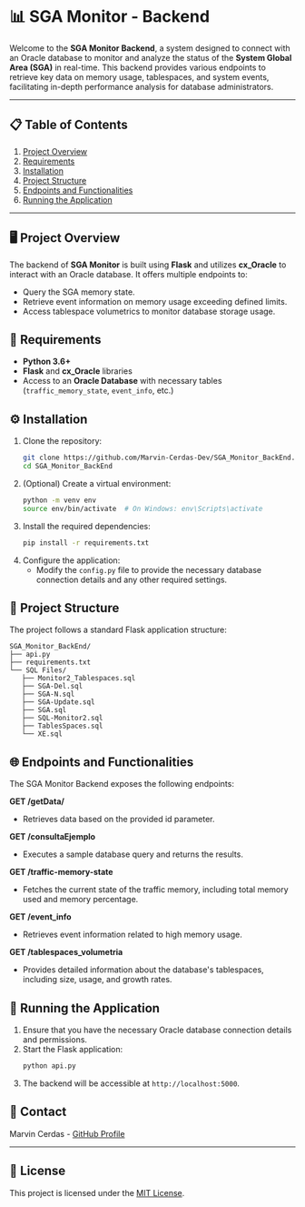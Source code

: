 # 📊 SGA Monitor - Backend

Welcome to the **SGA Monitor Backend**, a system designed to connect with an Oracle database to monitor and analyze the status of the **System Global Area (SGA)** in real-time. This backend provides various endpoints to retrieve key data on memory usage, tablespaces, and system events, facilitating in-depth performance analysis for database administrators.

---

## 📋 Table of Contents
1. [Project Overview](#-project-overview)
2. [Requirements](#-requirements)
3. [Installation](#-installation)
4. [Project Structure](#-project-structure)
5. [Endpoints and Functionalities](#-endpoints-and-functionalities)
6. [Running the Application](#-running-the-application)

---

## 🖥️ Project Overview
The backend of **SGA Monitor** is built using **Flask** and utilizes **cx_Oracle** to interact with an Oracle database. It offers multiple endpoints to:
- Query the SGA memory state.
- Retrieve event information on memory usage exceeding defined limits.
- Access tablespace volumetrics to monitor database storage usage.

## 🔧 Requirements
- **Python 3.6+**
- **Flask** and **cx_Oracle** libraries
- Access to an **Oracle Database** with necessary tables (`traffic_memory_state`, `event_info`, etc.)

## ⚙️ Installation
1. Clone the repository:
   ```bash
   git clone https://github.com/Marvin-Cerdas-Dev/SGA_Monitor_BackEnd.git
   cd SGA_Monitor_BackEnd
   ```
2. (Optional) Create a virtual environment:
   ```bash
   python -m venv env
   source env/bin/activate  # On Windows: env\Scripts\activate
   ```
3. Install the required dependencies:
   ```bash
   pip install -r requirements.txt
   ```
4. Configure the application:
   - Modify the `config.py` file to provide the necessary database connection details and any other required settings.

## 📁 Project Structure
The project follows a standard Flask application structure:
```
SGA_Monitor_BackEnd/
├── api.py
├── requirements.txt
└── SQL Files/
   ├── Monitor2_Tablespaces.sql
   ├── SGA-Del.sql
   ├── SGA-N.sql
   ├── SGA-Update.sql
   ├── SGA.sql
   ├── SQL-Monitor2.sql
   ├── TablesSpaces.sql
   └── XE.sql

```

## 🌐 Endpoints and Functionalities
The SGA Monitor Backend exposes the following endpoints:

**GET /getData/<id>**
 - Retrieves data based on the provided id parameter.

**GET /consultaEjemplo**
- Executes a sample database query and returns the results.

**GET /traffic-memory-state**
- Fetches the current state of the traffic memory, including total memory used and memory percentage.

**GET /event_info**
- Retrieves event information related to high memory usage.

**GET /tablespaces_volumetria**
- Provides detailed information about the database's tablespaces, including size, usage, and growth rates.

## 🚀 Running the Application
1. Ensure that you have the necessary Oracle database connection details and permissions.
2. Start the Flask application:
   ```bash
   python api.py
   ```
3. The backend will be accessible at `http://localhost:5000`.

## 🤝 Contact
Marvin Cerdas - [GitHub Profile](https://github.com/Marvin-Cerdas-Dev)

---

## 📜 License
This project is licensed under the [MIT License](LICENSE).
